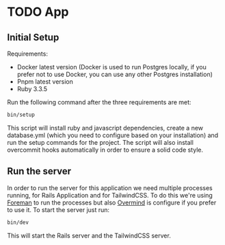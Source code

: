 # TODO App

## Initial Setup

Requirements:

* Docker latest version (Docker is used to run Postgres locally, if you prefer not to use Docker, you can use any other Postgres installation)
* Pnpm latest version
* Ruby 3.3.5

Run the following command after the three requirements are met:

```bash
bin/setup
```

This script will install ruby and javascript dependencies, create a new database.yml (which you need to configure based on your installation) and run the setup commands for the project. The script will also install overcommit hooks automatically in order to ensure a solid code style.

## Run the server

In order to run the server for this application we need multiple processes running, for Rails Application and for TailwindCSS. To do this we're using [Foreman](https://github.com/ddollar/foreman) to run the processes but also [Overmind](https://github.com/DarthSim/overmind) is configure if you prefer to use it. To start the server just run:

```bash
bin/dev
```

This will start the Rails server and the TailwindCSS server.


